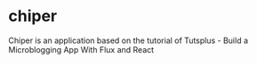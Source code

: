 # chiper
Chiper is an application based on the tutorial of Tutsplus - Build a Microblogging App With Flux and React
